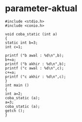 # parameter-aktual



    #include <stdio.h>
    #include <conio.h>

    void coba_static (int a)
    {
    static int b=3;
    int c=1;

    printf ("b awal : %d\n",b);
    b+=a;
    printf ("b akhir : %d\n",b);
    printf ("c awal : %d\n",c);
    c+=a;
    printf ("c akhir : %d\n",c);
    }
    int main ()
    {
    int a=2;
    coba_static (a);
    a=3;
    coba_static (a);
    getch ();
    }

